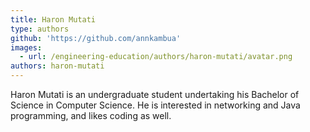 ```yaml
---
title: Haron Mutati
type: authors
github: 'https://github.com/annkambua'
images:
  - url: /engineering-education/authors/haron-mutati/avatar.png
authors: haron-mutati
---
```

Haron Mutati is an undergraduate student undertaking his Bachelor of Science in Computer Science. He is interested in networking and Java programming, and likes coding as well.
